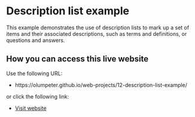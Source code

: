 # Description list example

This example demonstrates the use of description lists to mark up a set of items and their associated descriptions, such as terms and definitions, or questions and answers.

## How you can access this live website
<p>Use the following URL:</p>
<ul>
  <li>https://olumpeter.github.io/web-projects/12-description-list-example/</li>
</ul>
<p>or click the following link:</p> 
<ul>
  <li><a href="https://olumpeter.github.io/web-projects/12-description-list-example/">
    Visit website</a></li>
</ul>

